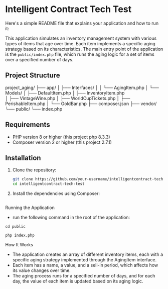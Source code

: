 # Intelligent Contract Tech Test

Here's a simple README file that explains your application and how to run it:

This application simulates an inventory management system with various types of items that age over time. Each item implements a specific aging strategy based on its characteristics. The main entry point of the application is the `public/index.php` file, which runs the aging logic for a set of items over a specified number of days.

## Project Structure
project_aging/
├── app/
│   ├── Interfaces/
│   │   └── AgingItem.php
│   └── Models/
│       ├── DefaultItem.php
│       ├── InventoryItem.php  
│       ├── VintageWine.php
│       ├── WorldCupTickets.php
│       ├── PerishableItem.php
│       └── GoldBar.php
├── composer.json
├── vendor/                   
└── public/
    └── index.php


## Requirements

- PHP version 8 or higher (this project php 8.3.3)
- Composer version 2 or higher (this project 2.7.1)

## Installation

1. Clone the repository:

   ```bash
   git clone https://github.com/your-username/intelligentcontract-tech-test.git
   cd intelligentcontract-tech-test

2. Install the dependencies using Composer:

```composer install
```

Running the Application

- run the following command in the root of the application:

```cd public```

```php index.php```

How It Works

- The application creates an array of different inventory items, each with a specific aging strategy implemented through the AgingItem interface.
- Each item has a name, a value, and a sell-in period, which affects how its value changes over time.
- The aging process runs for a specified number of days, and for each day, the value of each item is updated based on its aging logic.